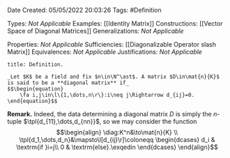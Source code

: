 <div class="topSpace"></div>

Date Created: 05/05/2022 20:03:26
Tags: #Definition

Types: _Not Applicable_
Examples: [[Identity Matrix]]
Constructions: [[Vector Space of Diagonal Matrices]]
Generalizations: _Not Applicable_

Properties: _Not Applicable_
Sufficiencies: [[Diagonalizable Operator slash Matrix]]
Equivalences: _Not Applicable_
Justifications: _Not Applicable_

``` ad-Definition
title: Definition.

_Let $K$ be a field and fix $n\in\N^\ast$. A matrix $D\in\mat{n}{K}$ is said to be a **diagonal matrix** if_
$$\begin{equation}
    \fa i,j\in\l\{1,\dots,n\r\}:i\neq j\Rightarrow d_{ij}=0.
\end{equation}$$

```

**Remark.** Indeed, the data determining a diagonal matrix $D$ is simply the $n$-tuple $\tpl{d_{11},\dots,d_{nn}}$, so we may consider the function
$$\begin{align}
    \diag:K^n&\to\mat{n}{K} \\
    \tpl{d_1,\dots,d_n}&\mapsto\l[d_{ij}\r]\coloneqq
        \begin{dcases}
            d_i & \textrm{if }i=j\\
            0 & \textrm{else}.\exqedin
        \end{dcases}
\end{align}$$
